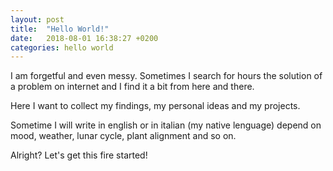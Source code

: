 ```yaml
---
layout: post
title:  "Hello World!"
date:   2018-08-01 16:38:27 +0200
categories: hello world
---
```

I am forgetful and even messy. Sometimes I search for hours the solution of a problem on internet and I find it a bit from here and there. 

Here I want to collect my findings, my personal ideas and my projects.

Sometime I will write in english or in italian (my native lenguage) depend on mood, weather, lunar cycle, plant alignment and so on.

Alright? Let's get this fire started!